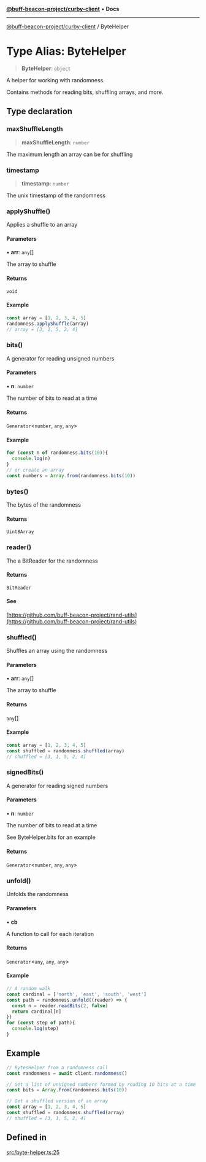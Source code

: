 [**@buff-beacon-project/curby-client**](../index.md) • **Docs**

***

[@buff-beacon-project/curby-client](../index.md) / ByteHelper

# Type Alias: ByteHelper

> **ByteHelper**: `object`

A helper for working with randomness.

Contains methods for reading bits, shuffling arrays, and more.

## Type declaration

### maxShuffleLength

> **maxShuffleLength**: `number`

The maximum length an array can be for shuffling

### timestamp

> **timestamp**: `number`

The unix timestamp of the randomness

### applyShuffle()

Applies a shuffle to an array

#### Parameters

• **arr**: `any`[]

The array to shuffle

#### Returns

`void`

#### Example

```ts
const array = [1, 2, 3, 4, 5]
randomness.applyShuffle(array)
// array = [3, 1, 5, 2, 4]
```

### bits()

A generator for reading unsigned numbers

#### Parameters

• **n**: `number`

The number of bits to read at a time

#### Returns

`Generator`\<`number`, `any`, `any`\>

#### Example

```ts
for (const n of randomness.bits(10)){
  console.log(n)
}
// or create an array
const numbers = Array.from(randomness.bits(10))
```

### bytes()

The bytes of the randomness

#### Returns

`Uint8Array`

### reader()

The a BitReader for the randomness

#### Returns

`BitReader`

#### See

[https://github.com/buff-beacon-project/rand-utils](https://github.com/buff-beacon-project/rand-utils)

### shuffled()

Shuffles an array using the randomness

#### Parameters

• **arr**: `any`[]

The array to shuffle

#### Returns

`any`[]

#### Example

```ts
const array = [1, 2, 3, 4, 5]
const shuffled = randomness.shuffled(array)
// shuffled = [3, 1, 5, 2, 4]
```

### signedBits()

A generator for reading signed numbers

#### Parameters

• **n**: `number`

The number of bits to read at a time

See ByteHelper.bits for an example

#### Returns

`Generator`\<`number`, `any`, `any`\>

### unfold()

Unfolds the randomness

#### Parameters

• **cb**

A function to call for each iteration

#### Returns

`Generator`\<`any`, `any`, `any`\>

#### Example

```ts
// A random walk
const cardinal = ['north', 'east', 'south', 'west']
const path = randomness.unfold((reader) => {
  const n = reader.readBits(2, false)
  return cardinal[n]
})
for (const step of path){
  console.log(step)
}
```

## Example

```ts
// BytesHelper from a randomness call
const randomness = await client.randomness()

// Get a list of unsigned numbers formed by reading 10 bits at a time
const bits = Array.from(randomness.bits(10))

// Get a shuffled version of an array
const array = [1, 2, 3, 4, 5]
const shuffled = randomness.shuffled(array)
// shuffled = [3, 1, 5, 2, 4]
```

## Defined in

[src/byte-helper.ts:25](https://github.com/buff-beacon-project/curby-js-client/blob/a66d984f301cf986f3d63ed0a96c3b3cbe7f067a/src/byte-helper.ts#L25)
